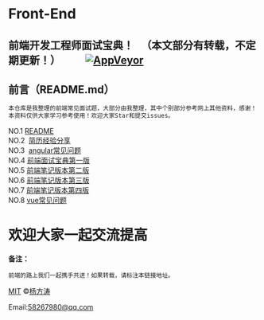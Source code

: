 # Front-End
## 前端开发工程师面试宝典！   （本文部分有转载，不定期更新！）          [![AppVeyor](https://img.shields.io/badge/%E6%89%AB%E5%9C%B0-%E5%83%A7-green.svg?style=plastic)](https://weibo.com/237800789)   

## <a name='preface'>前言（README.md）</a>

```html
本仓库是我整理的前端常见面试题，大部分由我整理，其中个别部分参考网上其他资料，感谢！   
本资料仅供大家学习参考使用！欢迎大家Star和提交issues。
```
NO.1  [README](https://github.com/famensaodiseng/Front-End/edit/master/README.md)  
NO.2  [简历经验分享](https://github.com/famensaodiseng/Front-End/blob/master/%E7%AE%80%E5%8E%86%E7%BB%8F%E9%AA%8C%E5%88%86%E4%BA%AB.md)    
NO.3  [angular常见问题](https://github.com/famensaodiseng/Front-End/blob/master/angular%E5%B8%B8%E8%A7%81%E9%97%AE%E9%A2%98.md)        
NO.4  [前端面试宝典第一版](https://github.com/famensaodiseng/Front-End/blob/master/%E5%89%8D%E7%AB%AF%E9%9D%A2%E8%AF%95%E5%AE%9D%E5%85%B8%E7%AC%AC%E4%B8%80%E7%89%88.md)   
NO.5  [前端笔记版本第二版](https://github.com/famensaodiseng/Front-End/blob/master/%E5%89%8D%E7%AB%AF%E9%9D%A2%E8%AF%95%E5%AE%9D%E5%85%B8%E7%AC%AC%E4%BA%8C%E7%89%88.md)   
NO.6  [前端笔记版本第三版](https://github.com/famensaodiseng/Front-End/blob/master/%E5%89%8D%E7%AB%AF%E9%9D%A2%E8%AF%95%E5%AE%9D%E5%85%B8%E7%AC%AC%E4%B8%89%E7%89%88.md)    
NO.7  [前端笔记版本第四版](https://github.com/famensaodiseng/Front-End/blob/master/%E5%89%8D%E7%AB%AF%E9%9D%A2%E8%AF%95%E5%AE%9D%E5%85%B8%E7%AC%AC%E5%9B%9B%E7%89%88.md) 	       
NO.8  [vue常见问题](https://github.com/famensaodiseng/Front-End/blob/master/vue%E9%9D%A2%E8%AF%95%E5%AE%9D%E5%85%B8.md) 	 


# 欢迎大家一起交流提高




**备注：**

```
前端的路上我们一起携手共进！如果转载，请标注本链接地址。
```

​[MIT](https://github.com/famensaodiseng/Front-End/blob/master/LICENSE)	 ©[杨方涛](https://github.com/famensaodiseng)   		

Email:58267980@qq.com
